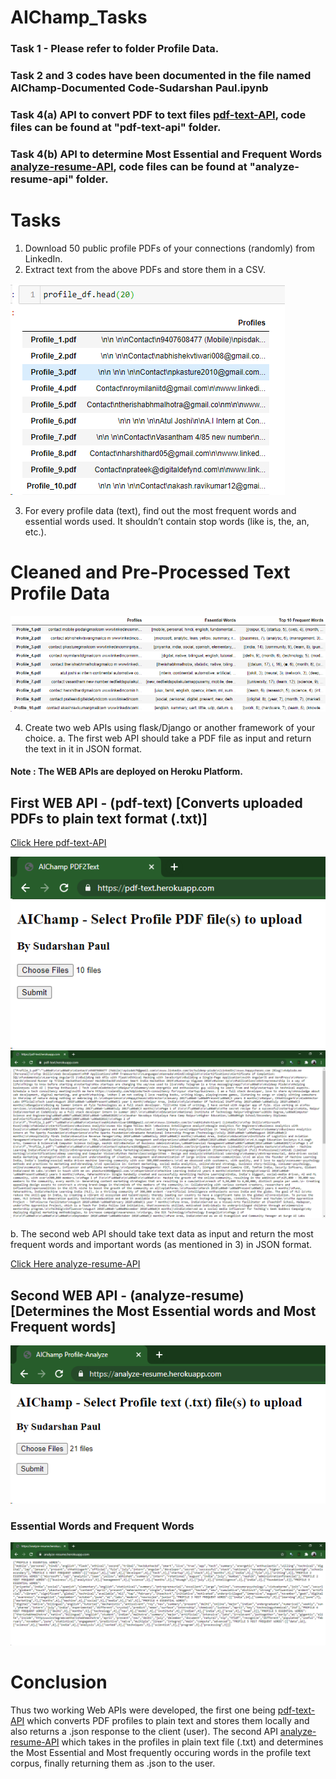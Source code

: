 # AIChamp_Tasks
### Task 1 - Please refer to folder Profile Data.
### Task 2 and 3 codes have been documented in the file named AIChamp-Documented Code-Sudarshan Paul.ipynb 
### Task 4(a) API to convert PDF to text files [pdf-text-API](https://pdf-text.herokuapp.com/), code files can be found at "pdf-text-api" folder.
### Task 4(b) API to determine Most Essential and Frequent Words [analyze-resume-API](https://analyze-resume.herokuapp.com/), code files can be found at "analyze-resume-api" folder.
# Tasks
1. Download 50 public profile PDFs of your connections (randomly) from LinkedIn.
2. Extract text from the above PDFs and store them in a CSV.


![](images/profiles.png)


3. For every profile data (text), find out the most frequent words and essential words used. It
shouldn’t contain stop words (like is, the, an, etc.).

# Cleaned and Pre-Processed Text Profile Data

![](images/data-insights.png)                                   

4. Create two web APIs using flask/Django or another framework of your choice.
a. The first web API should take a PDF file as input and return the text in it in JSON
format.

#### Note : The WEB APIs are deployed on Heroku Platform.

## First WEB API - (pdf-text) [Converts uploaded PDFs to plain text format (.txt)]

[Click Here pdf-text-API](https://pdf-text.herokuapp.com/)

![](images/pdf-text-api.png)                                          ![](images/pdf-text-json-response.png)


b. The second web API should take text data as input and return the most frequent
words and important words (as mentioned in 3) in JSON format.

[Click Here analyze-resume-API](https://analyze-resume.herokuapp.com/)

##  Second WEB API - (analyze-resume) [Determines the Most Essential words and Most Frequent words]

![](images/analyze-resume-api.png)                              

### Essential Words and Frequent Words 
![](images/analyze-resume-json-response.png)


# Conclusion
Thus two working Web APIs were developed, the first one being [pdf-text-API](https://pdf-text.herokuapp.com/) which converts PDF profiles to plain text and stores them locally and also returns a .json response to the client (user). The second API [analyze-resume-API](https://analyze-resume.herokuapp.com/) which takes in the profiles in plain text file (.txt) and determines the Most Essential and Most frequently occuring words in the profile text corpus, finally returning them as .json to the user.
